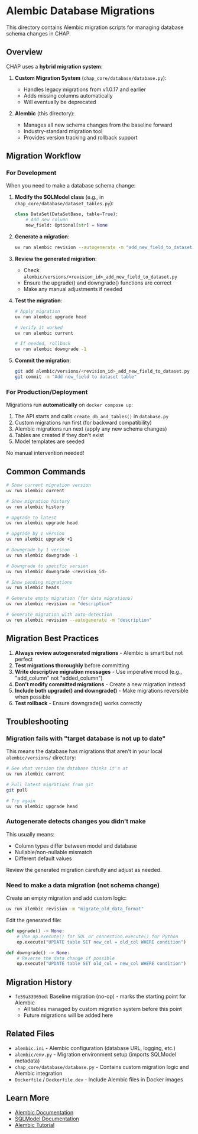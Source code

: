 # Alembic Database Migrations

This directory contains Alembic migration scripts for managing database schema changes in CHAP.

## Overview

CHAP uses a **hybrid migration system**:

1. **Custom Migration System** (`chap_core/database/database.py`):
   - Handles legacy migrations from v1.0.17 and earlier
   - Adds missing columns automatically
   - Will eventually be deprecated

2. **Alembic** (this directory):
   - Manages all new schema changes from the baseline forward
   - Industry-standard migration tool
   - Provides version tracking and rollback support

## Migration Workflow

### For Development

When you need to make a database schema change:

1. **Modify the SQLModel class** (e.g., in `chap_core/database/dataset_tables.py`):
   ```python
   class DataSet(DataSetBase, table=True):
       # Add new column
       new_field: Optional[str] = None
   ```

2. **Generate a migration**:
   ```bash
   uv run alembic revision --autogenerate -m "add_new_field_to_dataset"
   ```

3. **Review the generated migration**:
   - Check `alembic/versions/<revision_id>_add_new_field_to_dataset.py`
   - Ensure the upgrade() and downgrade() functions are correct
   - Make any manual adjustments if needed

4. **Test the migration**:
   ```bash
   # Apply migration
   uv run alembic upgrade head

   # Verify it worked
   uv run alembic current

   # If needed, rollback
   uv run alembic downgrade -1
   ```

5. **Commit the migration**:
   ```bash
   git add alembic/versions/<revision_id>_add_new_field_to_dataset.py
   git commit -m "Add new_field to dataset table"
   ```

### For Production/Deployment

Migrations run **automatically** on `docker compose up`:

1. The API starts and calls `create_db_and_tables()` in `database.py`
2. Custom migrations run first (for backward compatibility)
3. Alembic migrations run next (apply any new schema changes)
4. Tables are created if they don't exist
5. Model templates are seeded

No manual intervention needed!

## Common Commands

```bash
# Show current migration version
uv run alembic current

# Show migration history
uv run alembic history

# Upgrade to latest
uv run alembic upgrade head

# Upgrade by 1 version
uv run alembic upgrade +1

# Downgrade by 1 version
uv run alembic downgrade -1

# Downgrade to specific version
uv run alembic downgrade <revision_id>

# Show pending migrations
uv run alembic heads

# Generate empty migration (for data migrations)
uv run alembic revision -m "description"

# Generate migration with auto-detection
uv run alembic revision --autogenerate -m "description"
```

## Migration Best Practices

1. **Always review autogenerated migrations** - Alembic is smart but not perfect
2. **Test migrations thoroughly** before committing
3. **Write descriptive migration messages** - Use imperative mood (e.g., "add_column" not "added_column")
4. **Don't modify committed migrations** - Create a new migration instead
5. **Include both upgrade() and downgrade()** - Make migrations reversible when possible
6. **Test rollback** - Ensure downgrade() works correctly

## Troubleshooting

### Migration fails with "target database is not up to date"

This means the database has migrations that aren't in your local `alembic/versions/` directory:

```bash
# See what version the database thinks it's at
uv run alembic current

# Pull latest migrations from git
git pull

# Try again
uv run alembic upgrade head
```

### Autogenerate detects changes you didn't make

This usually means:
- Column types differ between model and database
- Nullable/non-nullable mismatch
- Different default values

Review the generated migration carefully and adjust as needed.

### Need to make a data migration (not schema change)

Create an empty migration and add custom logic:

```bash
uv run alembic revision -m "migrate_old_data_format"
```

Edit the generated file:
```python
def upgrade() -> None:
    # Use op.execute() for SQL or connection.execute() for Python
    op.execute("UPDATE table SET new_col = old_col WHERE condition")

def downgrade() -> None:
    # Reverse the data change if possible
    op.execute("UPDATE table SET old_col = new_col WHERE condition")
```

## Migration History

- `fe59a33965ed`: Baseline migration (no-op) - marks the starting point for Alembic
  - All tables managed by custom migration system before this point
  - Future migrations will be added here

## Related Files

- `alembic.ini` - Alembic configuration (database URL, logging, etc.)
- `alembic/env.py` - Migration environment setup (imports SQLModel metadata)
- `chap_core/database/database.py` - Contains custom migration logic and Alembic integration
- `Dockerfile` / `Dockerfile.dev` - Include Alembic files in Docker images

## Learn More

- [Alembic Documentation](https://alembic.sqlalchemy.org/)
- [SQLModel Documentation](https://sqlmodel.tiangolo.com/)
- [Alembic Tutorial](https://alembic.sqlalchemy.org/en/latest/tutorial.html)
